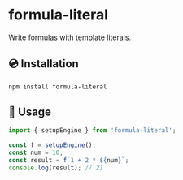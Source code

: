 # formula-literal

Write formulas with template literals.

## 💿 Installation

```bash
npm install formula-literal
```

## 📖 Usage

```js
import { setupEngine } from 'formula-literal';

const f = setupEngine();
const num = 10;
const result = f`1 + 2 * ${num}`;
console.log(result); // 21
```
